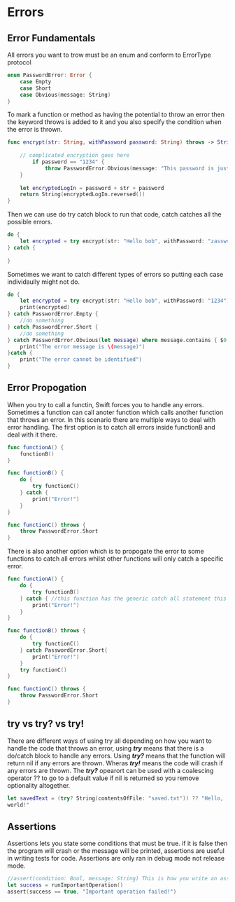 # Errors

## Error Fundamentals

All errors you want to trow must be an enum and conform to ErrorType protocol

```swift
enum PasswordError: Error {
    case Empty
    case Short
    case Obvious(message: String)
}
```

To mark a function or method as having the potential to throw an error then the keyword throws is added to it and you also specify the condition when the error is thrown.

```swift
func encrypt(str: String, withPassword password: String) throws -> String {
    
    // complicated encryption goes here
        if password == "1234" {
            throw PasswordError.Obvious(message: "This password is just too obvious")
    }
    
    let encryptedLogIn = password + str + password
    return String(encryptedLogIn.reversed())
}
```

Then we can use do try catch block to run that code, catch catches all the possible errors.

```swift
do {
    let encrypted = try encrypt(str: "Hello bob", withPassword: "zasswsasdrs")
} catch {
    
}
```

Sometimes we want to catch different types of errors so putting each case individaully might not do.

```swift
do {
    let encrypted = try encrypt(str: "Hello bob", withPassword: "1234")
    print(encrypted)
} catch PasswordError.Empty {
    //do something
} catch PasswordError.Short {
    //do something
} catch PasswordError.Obvious(let message) where message.contains { $0 == "*"} {
    print("The error message is \(message)")
}catch {
    print("The error cannot be identified")
}
```

## Error Propogation

When you try to call a functin, Swift forces you to handle any errors. Sometimes a function can call anoter function which calls another function that throws an error. In this scenario there are multiple ways to deal with error handling.
The first option is to catch all errors inside functionB and deal with it there.

```swift
func functionA() {
    functionB()
}

func functionB() {
    do {
        try functionC()
    } catch {
        print("Error!")
    }
}

func functionC() throws {
    throw PasswordError.Short
}
```

There is also another option which is to propogate the error to some functions to catch all errors whilst other functions will only catch a specific error.

```swift
func functionA() {
    do {
        try functionB()
    } catch { //this function has the generic catch all statement this is needed in one of the functions
        print("Error!")
    }
}

func functionB() throws {
    do {
        try functionC()
    } catch PasswordError.Short{
        print("Error!")
    }
    try functionC()
}

func functionC() throws {
    throw PasswordError.Short
}
```

## try vs try? vs try!

There are different ways of using try all depending on how you want to handle the code that throws an error,
using **_try_** means that there is a do/catch block to handle any errors. Using **_try?_** means that the function will return nil if any errors are thrown. Wheras **_try!_** means the code will crash if any errors are thrown.
The **_try?_** opearort can be used with a coalescing operator ?? to go to a default value if nil is returned so you remove optionality altogether.

```swift
let savedText = (try? String(contentsOfFile: "saved.txt")) ?? "Hello,
world!"
```

## Assertions

Assertions lets you state some conditions that must be true. if it is false then the program will crash or the message will be printed, assertions are useful in writing tests for code. Assertions are only ran in debug mode not release mode.

```swift
//assert(condition: Bool, message: String) This is how you write an assertion
let success = runImportantOperation()
assert(success == true, "Important operation failed!")
```


